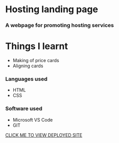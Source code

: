 # Hosting landing page

### A webpage for promoting hosting services

# Things I learnt

* Making of price cards
* Aligning cards

### Languages used

* HTML
* CSS

### Software used

* Microsoft VS Code
* GIT





[CLICK ME TO VIEW DEPLOYED SITE](https://stirring-babka-393e8d.netlify.app/)
